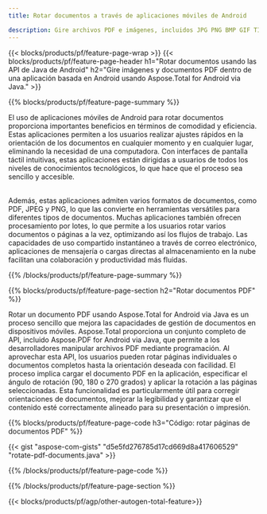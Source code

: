 ```yaml
---
title: Rotar documentos a través de aplicaciones móviles de Android  

description: Gire archivos PDF e imágenes, incluidos JPG PNG BMP GIF TIFF SVG a través de su aplicación móvil de Android.
---
```


{{< blocks/products/pf/feature-page-wrap >}}
{{< blocks/products/pf/feature-page-header h1="Rotar documentos usando las API de Java de Android" h2="Gire imágenes y documentos PDF dentro de una aplicación basada en Android usando Aspose.Total for Android via Java." >}}

{{% blocks/products/pf/feature-page-summary %}}

El uso de aplicaciones móviles de Android para rotar documentos proporciona importantes beneficios en términos de comodidad y eficiencia.  Estas aplicaciones permiten a los usuarios realizar ajustes rápidos en la orientación de los documentos en cualquier momento y en cualquier lugar, eliminando la necesidad de una computadora.  Con interfaces de pantalla táctil intuitivas, estas aplicaciones están dirigidas a usuarios de todos los niveles de conocimientos tecnológicos, lo que hace que el proceso sea sencillo y accesible. <br /><br />

Además, estas aplicaciones admiten varios formatos de documentos, como PDF, JPEG y PNG, lo que las convierte en herramientas versátiles para diferentes tipos de documentos.  Muchas aplicaciones también ofrecen procesamiento por lotes, lo que permite a los usuarios rotar varios documentos o páginas a la vez, optimizando así los flujos de trabajo.  Las capacidades de uso compartido instantáneo a través de correo electrónico, aplicaciones de mensajería o cargas directas al almacenamiento en la nube facilitan una colaboración y productividad más fluidas. 

{{% /blocks/products/pf/feature-page-summary  %}}


{{% blocks/products/pf/feature-page-section  h2="Rotar documentos PDF" %}}

Rotar un documento PDF usando Aspose.Total for Android via Java es un proceso sencillo que mejora las capacidades de gestión de documentos en dispositivos móviles.  Aspose.Total proporciona un conjunto completo de API, incluido Aspose.PDF for Android via Java, que permite a los desarrolladores manipular archivos PDF mediante programación.  Al aprovechar esta API, los usuarios pueden rotar páginas individuales o documentos completos hasta la orientación deseada con facilidad.  El proceso implica cargar el documento PDF en la aplicación, especificar el ángulo de rotación (90, 180 o 270 grados) y aplicar la rotación a las páginas seleccionadas.  Esta funcionalidad es particularmente útil para corregir orientaciones de documentos, mejorar la legibilidad y garantizar que el contenido esté correctamente alineado para su presentación o impresión.  

{{% blocks/products/pf/feature-page-code h3="Código: rotar páginas de documentos PDF" %}}

{{< gist "aspose-com-gists" "d5e5fd276785d17cd669d8a417606529" "rotate-pdf-documents.java" >}}

{{% /blocks/products/pf/feature-page-code  %}}

{{% /blocks/products/pf/feature-page-section %}}

{{< blocks/products/pf/agp/other-autogen-total-feature>}}